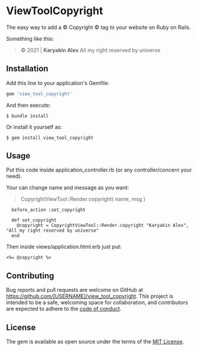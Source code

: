 # ViewToolCopyright

The easy way to add a &copy; Copyright &copy; tag to your website on Ruby on Rails. 

Something like this: 
> © 2021 | **Karyakin Alex** All my right reserved by universe


## Installation

Add this line to your application's Gemfile:

```ruby
gem 'view_tool_copyright'
```

And then execute:

    $ bundle install

Or install it yourself as:

    $ gem install view_tool_copyright

## Usage
Put this code inside application_controller.rb (or any controller/concern your need).

Your can change name and message as you want: 
> CopyrightViewTool::Render.copyright( name, msg )
```
  before_action :set_copyright

  def set_copyright
    @copyright = CopyrightViewTool::Render.copyright "Karyakin Alex", "All my right reserved by universe"
  end

```

Then inside views/application.html.erb just put:
```
<%= @copyright %>
```

## Contributing

Bug reports and pull requests are welcome on GitHub at https://github.com/[USERNAME]/view_tool_copyright. This project is intended to be a safe, welcoming space for collaboration, and contributors are expected to adhere to the [code of conduct](https://github.com/[USERNAME]/view_tool_copyright/blob/master/CODE_OF_CONDUCT.md).


## License

The gem is available as open source under the terms of the [MIT License](https://opensource.org/licenses/MIT).
